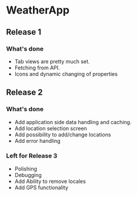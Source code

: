 # WeatherApp

## Release 1

### What's done 

* Tab views are pretty much set.
* Fetching from API.
* Icons and dynamic changing of properties

## Release 2

### What's done

* Add application side data handling and caching.
* Add location selection screen
* Add possibility to add/change locations
* Add error handling

### Left for Release 3

* Polishing
* Debugging
* Add Ability to remove locales
* Add GPS functionality
